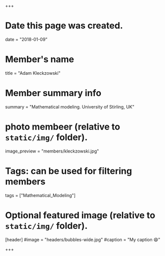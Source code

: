 +++
# Date this page was created.
date = "2018-01-09"

# Member's name
title = "Adam Kleckzowski"

# Member summary info
summary = "Mathematical modeling. University of Stirling, UK"

# photo membeer (relative to `static/img/` folder).
image_preview = "members/kleckzowski.jpg"

# Tags: can be used for filtering members
tags = ["Mathematical_Modeling"]

# Optional featured image (relative to `static/img/` folder).
[header]
#image = "headers/bubbles-wide.jpg"
#caption = "My caption :smile:"

+++
